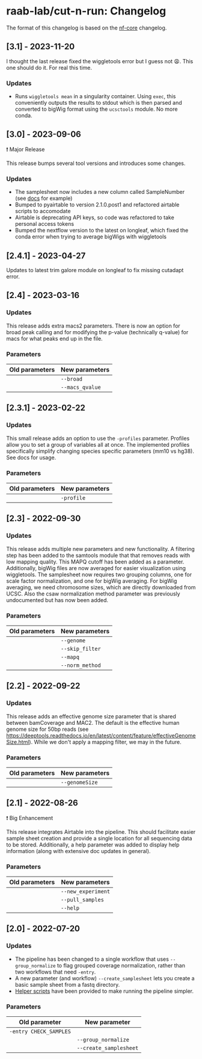 raab-lab/cut-n-run: Changelog
==============================

The format of this changelog is based on the [nf-core](https://github.com/nf-core/rnaseq/blob/master/CHANGELOG.md) changelog.

## [3.1] - 2023-11-20

I thought the last release fixed the wiggletools error but I guess not :weary:.
This one should do it. For real this time.

### Updates

- Runs `wiggletools mean` in a singularity container. Using `exec`, this conveniently outputs the results to stdout
which is then parsed and converted to bigWig format using the `ucsctools` module. No more conda.

## [3.0] - 2023-09-06

:exclamation: Major Release

This release bumps several tool versions and introduces some changes.

### Updates

- The samplesheet now includes a new column called SampleNumber (see [docs](docs/params.md) for example)
- Bumped to pyairtable to version 2.1.0.post1 and refactored airtable scripts to accomodate
- Airtable is deprecating API keys, so code was refactored to take personal access tokens
- Bumped the nextflow version to the latest on longleaf,
which fixed the conda error when trying to average bigWigs with wiggletools

## [2.4.1] - 2023-04-27

Updates to latest trim galore module on longleaf to fix missing cutadapt error.

## [2.4] - 2023-03-16

### Updates

This release adds extra macs2 parameters. There is now an option for broad peak calling and
for modifying the p-value (technically q-value) for macs for what peaks end up in the file.

### Parameters

| Old parameters         | New parameters         |
| ---------------------- | ---------------------- |
|                        | `--broad`	          |
|                        | `--macs_qvalue`        |

## [2.3.1] - 2023-02-22

### Updates

This small release adds an option to use the `-profiles` parameter. Profiles allow you to set a group of variables all at once.
The implemented profiles specifically simplify changing species specific parameters (mm10 vs hg38). See docs for usage.

### Parameters

| Old parameters         | New parameters         |
| ---------------------- | ---------------------- |
|                        | `-profile`	          |


## [2.3] - 2022-09-30

### Updates

This release adds multiple new parameters and new functionality. A filtering step has been added to the samtools module that that removes reads with low mapping quality. This MAPQ cutoff has been added as a parameter. Additionally, bigWig files are now averaged for easier visualization using wiggletools. The samplesheet now requires two grouping columns, one for scale factor normalization, and one for bigWig averaging. For bigWig averaging, we need chromosome sizes, which are directly downloaded from UCSC. Also the csaw normalization method parameter was previously undocumented but has now been added.

### Parameters

| Old parameters         | New parameters         |
| ---------------------- | ---------------------- |
|                        | `--genome`	          |
|                        | `--skip_filter`        |
|                        | `--mapq`	          |
|                        | `--norm_method`        |

## [2.2] - 2022-09-22

### Updates

This release adds an effective genome size parameter that is shared between bamCoverage and MAC2. The default is the effective human genome size for 50bp reads (see https://deeptools.readthedocs.io/en/latest/content/feature/effectiveGenomeSize.html). While we don't apply a mapping filter, we may in the future.

### Parameters

| Old parameters         | New parameters         |
| ---------------------- | ---------------------- |
|                        | `--genomeSize`         |

## [2.1] - 2022-08-26

:exclamation: Big Enhancement

This release integrates Airtable into the pipeline. This should facilitate easier sample sheet creation and provide a single location for all sequencing data to be stored. Additionally, a help parameter was added to display help information (along with extensive doc updates in general).

### Parameters

| Old parameters         | New parameters         |
| ---------------------- | ---------------------- |
|                        | `--new_experiment`     |
|                        | `--pull_samples`	  |
|                        | `--help`	 	  |

## [2.0] - 2022-07-20

### Updates

- The pipeline has been changed to a single workflow that uses `--group_normalize` to flag grouped coverage normalization, rather than two workflows that need `-entry`.
- A new parameter (and workflow) `--create_samplesheet` lets you create a basic sample sheet from a fastq directory.
- [Helper scripts](/helper) have been provided to make running the pipeline simpler.

### Parameters

| Old parameter          | New parameter          |
| ---------------------- | ---------------------- |
| `-entry CHECK_SAMPLES` |                        |
|                        | `--group_normalize`    |
|                        | `--create_samplesheet` |

